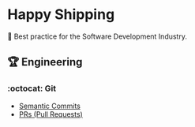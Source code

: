 # Happy Shipping
:rocket: Best practice for the Software Development Industry.

## :trophy: Engineering

### :octocat: Git

* [Semantic Commits](https://github.com/diegoajv/happy-shipping/blob/master/engineering/git/semantic_commits.md)
* [PRs (Pull Requests)](https://github.com/diegoajv/happy-shipping/blob/master/engineering/git/pull_requests.md)
